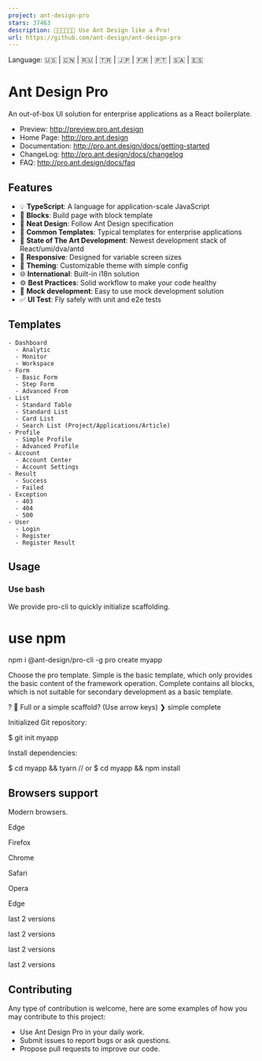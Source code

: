 ```yaml
---
project: ant-design-pro
stars: 37463
description: 👨🏻‍💻👩🏻‍💻 Use Ant Design like a Pro!
url: https://github.com/ant-design/ant-design-pro
---
```


Language: 🇺🇸 | 🇨🇳 | 🇷🇺 | 🇹🇷 | 🇯🇵 | 🇫🇷 | 🇵🇹 | 🇸🇦 | 🇪🇸

Ant Design Pro
==============

An out-of-box UI solution for enterprise applications as a React boilerplate.

-   Preview: http://preview.pro.ant.design
-   Home Page: http://pro.ant.design
-   Documentation: http://pro.ant.design/docs/getting-started
-   ChangeLog: http://pro.ant.design/docs/changelog
-   FAQ: http://pro.ant.design/docs/faq

Features
--------

-   💡 **TypeScript**: A language for application-scale JavaScript
-   📜 **Blocks**: Build page with block template
-   💎 **Neat Design**: Follow Ant Design specification
-   📐 **Common Templates**: Typical templates for enterprise applications
-   🚀 **State of The Art Development**: Newest development stack of React/umi/dva/antd
-   📱 **Responsive**: Designed for variable screen sizes
-   🎨 **Theming**: Customizable theme with simple config
-   🌐 **International**: Built-in i18n solution
-   ⚙️ **Best Practices**: Solid workflow to make your code healthy
-   🔢 **Mock development**: Easy to use mock development solution
-   ✅ **UI Test**: Fly safely with unit and e2e tests

Templates
---------

```
- Dashboard
  - Analytic
  - Monitor
  - Workspace
- Form
  - Basic Form
  - Step Form
  - Advanced From
- List
  - Standard Table
  - Standard List
  - Card List
  - Search List (Project/Applications/Article)
- Profile
  - Simple Profile
  - Advanced Profile
- Account
  - Account Center
  - Account Settings
- Result
  - Success
  - Failed
- Exception
  - 403
  - 404
  - 500
- User
  - Login
  - Register
  - Register Result
```

Usage
-----

### Use bash

We provide pro-cli to quickly initialize scaffolding.

# use npm
npm i @ant-design/pro-cli -g
pro create myapp

Choose the pro template. Simple is the basic template, which only provides the basic content of the framework operation. Complete contains all blocks, which is not suitable for secondary development as a basic template.

? 🚀 Full or a simple scaffold? (Use arrow keys)
❯ simple
  complete

Initialized Git repository:

$ git init myapp

Install dependencies:

$ cd myapp && tyarn
// or
$ cd myapp && npm install

Browsers support
----------------

Modern browsers.

  
Edge

  
Firefox

  
Chrome

  
Safari

  
Opera

Edge

last 2 versions

last 2 versions

last 2 versions

last 2 versions

Contributing
------------

Any type of contribution is welcome, here are some examples of how you may contribute to this project:

-   Use Ant Design Pro in your daily work.
-   Submit issues to report bugs or ask questions.
-   Propose pull requests to improve our code.
